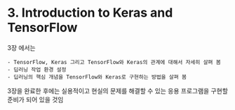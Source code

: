 # 3. Introduction to Keras and TensorFlow

3장 에서는

```
- TensorFlow, Keras 그리고 TensorFlow와 Keras의 관계에 대해서 자세히 살펴 봄
- 딥러닝 작업 환경 설정
- 딥러닝의 핵심 개념을 TensorFlow와 Keras로 구현하는 방법을 살펴 봄
```

3장을 완료한 후에는 실용적이고 현실의 문제를 해결할 수 있는 응용 프로그램을 구현할 준비가 되어 있을 것임